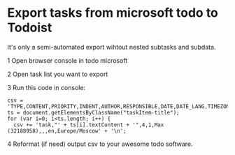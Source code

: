 # Export tasks from microsoft todo to Todoist

It's only a semi-automated export wihtout nested subtasks and subdata. 

1 Open browser console in todo microsoft

2 Open task list you want to export

3 Run this code in console:

```
csv = 'TYPE,CONTENT,PRIORITY,INDENT,AUTHOR,RESPONSIBLE,DATE,DATE_LANG,TIMEZONE\n';
ts = document.getElementsByClassName("taskItem-title");
for (var i=0; i<ts.length; i++) {
  csv += 'task,"' + ts[i].textContent + '",4,1,Max (32188958),,,en,Europe/Moscow' + '\n';
```

4 Reformat (if need) output csv to your awesome todo software.

